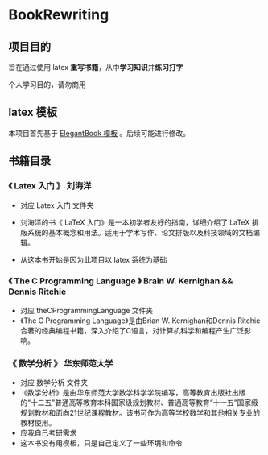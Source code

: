 # BookRewriting

## 项目目的

旨在通过使用 latex **重写书籍**，从中**学习知识**并**练习打字**

个人学习目的，请勿商用

## latex 模板 

本项目首先基于 [ ElegantBook 模板]( https://github.com/ElegantLaTeX/ElegantBook ) 。后续可能进行修改。

## 书籍目录

### 《 Latex 入门 》 刘海洋

* 对应  Latex 入门  文件夹

* 刘海洋的书《 LaTeX 入门》是一本初学者友好的指南，详细介绍了 LaTeX 排版系统的基本概念和用法。适用于学术写作、论文排版以及科技领域的文档编辑。 
* 从这本书开始是因为此项目以 latex 系统为基础

### 《  The C Programming Language 》 Brain W. Kernighan && Dennis Ritchie

* 对应  theCProgrammingLanguage 文件夹
* 《The C Programming Language》是由Brian W. Kernighan和Dennis Ritchie合著的经典编程书籍，深入介绍了C语言，对计算机科学和编程产生广泛影响。

### 《  数学分析 》 华东师范大学

* 对应  数学分析 文件夹
* 《数学分析》是由华东师范大学数学科学学院编写，高等教育出版社出版的“十二五”普通高等教育本科国家级规划教材、普通高等教育“十一五”国家级规划教材和面向21世纪课程教材。该书可作为高等学校数学和其他相关专业的教材使用。
* 应我自己考研需求
* 这本书没有用模板，只是自己定义了一些环境和命令